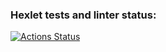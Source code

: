 ### Hexlet tests and linter status:
[![Actions Status](https://github.com/oiv84/frontend-project-lvl3/workflows/hexlet-check/badge.svg)](https://github.com/oiv84/frontend-project-lvl3/actions)